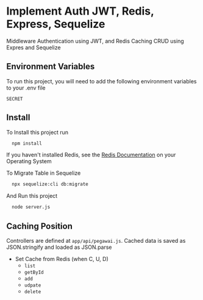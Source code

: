 
# Implement Auth JWT, Redis, Express, Sequelize

Middleware Authentication using JWT, and Redis Caching CRUD using Expres and Sequelize




## Environment Variables

To run this project, you will need to add the following environment variables to your .env file

`SECRET`




## Install

To Install this project run

```bash
  npm install
```

If you haven't installed Redis, see the [Redis Documentation](https://developer.redis.com/howtos/quick-start) on your Operating System

To Migrate Table in Sequelize
```bash
  npx sequelize:cli db:migrate
```   

And Run this project
```bash
  node server.js
```
## Caching Position

Controllers are defined at `app/api/pegawai.js`. Cached data is saved as JSON.stringify and loaded as JSON.parse
 - Set Cache from Redis (when C, U, D)
    - `list`
    -  `getById`
    -  `add`
    - `udpate`
    - `delete`

